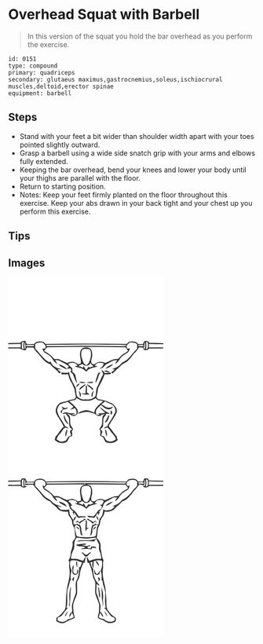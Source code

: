 # Overhead Squat with Barbell
> In this version of the squat you hold the bar overhead as you perform the exercise.

``` 
id: 0151 
type: compound 
primary: quadriceps 
secondary: glutaeus maximus,gastrocnemius,soleus,ischiocrural muscles,deltoid,erector spinae 
equipment: barbell 
``` 

## Steps

 - Stand with your feet a bit wider than shoulder width apart with your toes pointed slightly outward.
 - Grasp a barbell using a wide side snatch grip with your arms and elbows fully extended.
 - Keeping the bar overhead, bend your knees and lower your body until your thighs are parallel with the floor.
 - Return to starting position.
 - Notes: Keep your feet firmly planted on the floor throughout this exercise. Keep your abs drawn in your back tight and your chest up you perform this exercise.

## Tips


## Images

<svg width="316" height="275pt" viewBox="0 0 237 275" xmlns="http://www.w3.org/2000/svg"><g fill="#FFF"><path d="M0 0h237v100.55c-7.12-.45-14.24-.57-21.37-.6-1.32-1.9-3.15-3.48-5.64-2.82-2.87-.49-3.25 2.9-4.15 4.78-2.36-.02-4.72-.05-7.08-.07-2.84-4.13-8.2-4.38-12.71-3.77-2.12.3-3.47 2.07-4.8 3.55-41.43-.64-82.86-.7-124.28-.06-1.41-1.45-2.81-3.17-4.93-3.51-4.52-.58-9.83-.31-12.73 3.74-3.61.04-7.22.07-10.82.16-.76-1.7-1.55-3.38-2.38-5.03-2.92.04-6.03.22-7.67 3.02-6.15.07-12.3.11-18.44.46V0z"/><path d="M20.95 98.99c.75-.1 2.23-.29 2.97-.39-1.32 3.47-1.26 7.34.09 10.79l-2.98-.56c-.19-3.28-.21-6.56-.08-9.84zM210.66 98.26c4.05.37 2.73 4.96 2.83 7.75.1 1.94-1.04 3.32-2.91 3.72.6-3.8.59-7.66.08-11.47zM25.07 108.72c-.47-3.34-1.18-7.01.69-10.07.25 3.33.16 6.69.76 9.98l-1.45.09z"/><path d="M41.11 101.96c3.03-2.73 7.19-2.38 10.97-2.58 2.26 1.98 5.87 3.93 4.81 7.54-.04 2.74-3.02 1.77-4.76 1.61 1 2.49 1.74 5.52 4.36 6.84 4.3 2.55 8.9 5.2 11.4 9.74 1.65 3.06 4.19 5.5 7.2 7.2-.98-2.03-2.18-3.95-3.41-5.85 2.5.29 5.28-.16 7.48 1.32 4.18 2.61 8.88 4.36 12.76 7.45l.27 1.86c-1.04.78-2.06 1.58-3.07 2.39 2.04-.15 4.08-.36 6.11-.6.43 1.11.85 2.22 1.28 3.34-.4.46-1.2 1.39-1.61 1.85 1.2 1.09 2.41 2.16 3.63 3.22 2.2 4.95 3.6 10.33 6.75 14.79-.68-4.07-1.82-8.05-2.59-12.1-.31-2.73-2.91-4.1-4.79-5.7.07-1.86.05-3.72-.02-5.57-2.31-1.9-4.4-4.03-6.43-6.21 4.25-3.58 11.81-2.83 14.44 2.41-1.49.37-2.99.74-4.48 1.12 5.72 1.96 12.68 2.27 16.83 7.22l1.33.52c4.05-5.41 11.33-5.8 17.27-7.77-1.54-.34-3.09-.65-4.64-.95 2.59-5.21 9.34-5.8 14.01-3.18-.87 1.62-1.73 3.24-2.57 4.87-1.39.82-2.78 1.64-4.14 2.51 1.61-.28 3.32-.35 4.81-1.1 2.13-1.73 3.38-4.46 5.96-5.66 5.34-2.3 9.98-6.81 16.21-6.01-1.2 1.86-2.4 3.73-3.38 5.71 3.26-1.63 5.75-4.35 7.49-7.52 2.57-4.49 7.26-6.94 11.5-9.57 2.43-1.33 2.82-4.33 3.89-6.64-1.65-.06-4.16 1.33-4.7-1.01-1.57-3.72 2.33-6.03 4.69-8.06 3.8.21 8.04-.26 11.03 2.6-.01 2.3.01 4.61 0 6.91-5.27 4.83-9.18 10.9-14.39 15.77-3.24 3.26-8.04 4.39-10.98 8-3.35 3.94-8.38 5.53-13.03 7.34 1.08.1 3.23.29 4.31.39-1.76 1.76-3.6 3.46-5.67 4.85.77.45 1.55.9 2.34 1.35 3.03-2.28 5.17-5.5 8.22-7.75a35.25 35.25 0 0 0 5.23-4.91c1.77-2.13 4.71-2.57 6.91-4.12 3.9-2.69 6.85-6.48 9.7-10.2 3.25-4.33 7.76-7.69 10.08-12.69 2.78.07 5.56.25 8.32.57.18-2.96.15-5.93.35-8.89 1.68 3.15 1.33 6.78.58 10.14-.86-.09-2.58-.26-3.44-.35 2.29 3.92 7.34 3.22 9.98.15 7.16-.1 14.33.15 21.49-.12V275H0V108.52c4.98.06 9.97-.01 14.95-.02 4.16-.64 7.08 3.22 11.23 2.92.81-1.45 1.58-2.93 2.31-4.42 3.31 0 6.61-.01 9.91-.01 2.45 5.11 7.16 8.52 10.45 13.02 3.96 5.38 8.72 10.65 15.33 12.62 3.65 5.33 9.85 8.11 13.34 13.62 1.16-.23 2.31-.48 3.46-.74-2.09-1.57-4-3.36-5.84-5.2 2.43.16 4.87.34 7.3.43-4.77-1.78-10.01-2.84-14.02-6.17-1.86-1.51-2.47-3.94-3.57-5.96-.49.25-1.47.73-1.95.97-9.48-4.32-14.38-13.98-21.8-20.77.01-2.28.05-4.56.01-6.85m36.35 30.38c.72 1.24 1.11 2.9 2.57 3.51 3.21 1.48 6.24 3.31 9.39 4.89-1.63-5.17-7.77-6.08-11.96-8.4m82.59.2c-4.22 1.55-8.72 3.09-11.34 7.04 4.02-1.26 7.9-3.1 10.93-6.1.1-.24.31-.7.41-.94m-17.39 9.12c-.06 2.45 2.85 3.95 2.18 6.5 0 1.33-1.04 2.28-1.67 3.34-1.92 4.28-4.13 8.42-5.56 12.9-3.98 4.77-2.84 11.41-4.27 16.99-3.71 4.11-9.74 6.01-15.17 4.88-4.83 1-10.21-1.42-13.23-5.22-1.3-4.16-.7-8.75-2.06-12.95-3.64-6.69-7.65-13.31-9.43-20.79-.11-.72-.33-2.16-.45-2.89-.5.34-1.51 1-2.01 1.33-3.06-.11-6.13-.09-9.18-.43-.65.73-1.23 2.24.14 2.63l.93.13c2.89.22 5.79.13 8.68-.08 1 3.38 1.73 6.93 3.39 10.06 2.91 3.52 3.87 8.06 6.11 11.99.95 4.22 1.26 8.58 2.38 12.79-.62.99-1.27 1.95-1.96 2.9-3.2.83-6.64.9-9.65 2.42-4.42 2.33-9.83 1.8-14.06 4.54-3.79 3.52-6.23 9.21-4.72 14.35 3.04 7.49 8.96 13.48 11.76 21.08-4.18 3.4-6.94 8.11-9.99 12.46-.85.91-1.72 1.81-2.58 2.72-.34 1.62-.77 3.23-1.26 4.82 4.69 5.17 13.02 6.69 18.96 2.83 1.37-2.3 2.43-4.78 3.66-7.16 1.31-.51 2.62-1.03 3.94-1.54.59-2.36.25-4.74-.49-7.02.64-1.05 1.5-2.01 1.92-3.17-.78-3.36-4.22-5.51-4.13-9.11-.54-3.59.38-7.36-.85-10.83-.97-1.54-2.46-2.63-3.72-3.92 4.52.16 8.17 5.52 12.6 2.51 4.08-1.35 4.35-6.49 2.3-9.67-3.04-4.84-7.78-8.22-11.93-12.03 3.18-.8 6.4-1.43 9.63-1.96.47-.98.95-1.96 1.44-2.93 2.99 1.92 6.17 3.85 9.77 4.25 2.64.13 5.28-.01 7.92.07 4.34.27 8.33-1.9 11.88-4.16 1.75 4.61 7.49 3.14 11.23 4.78-5.36 5.08-13.12 9.54-13.63 17.73-4.01-1.82-8.15-3.49-12.55-4.04-4.45 1.06-9.57 1.85-12.68 5.56 4.9-1.23 9.8-3.51 14.97-2.73 3.74.33 7.22 1.8 10.83 2.72 2.35 2.05 5.18 3.53 8.36 3.59.44-.45 1.3-1.35 1.73-1.8 1.91-.92 4.04-1.22 6.08-1.74-.99.74-2 1.46-3.01 2.17-2.91 4.85-.39 10.75-2.7 15.78-1.12 1.85-2.37 3.64-3.15 5.67 2.05 2.38 1.7 5.21 1.22 8.07-.51 2.67 2.74 3 4.43 4.02 1.17 2.62 2.31 5.28 3.95 7.65 6.29 2.51 13.94 1.56 18.56-3.67-.35-.61-1.06-1.83-1.41-2.44.01-.55.04-1.64.05-2.18-4.55-4.58-7.31-10.64-12.11-14.99.1-1.11.21-2.23.32-3.34 1.63-1.99 2.98-4.19 4.1-6.5 2.57-3.01 4.08-6.69 6.2-10 1.85-3.04 1.73-7.12-.31-10.03-1.96-2.7-3.91-5.79-7.33-6.72-6.2-3.18-13.03-5.06-19.95-5.82l-2.18-3.11c.72-4.48 2.01-8.87 2.33-13.41 3.51-7.09 7.77-13.92 10.09-21.51 3.23.42 6.52.41 9.67-.56l.44 1.24c-.33-1.12-.63-2.24-1.06-3.32-2.93.45-5.89.67-8.86.69-1.41-1.65-2.6-3.77-4.85-4.39m3.72 1.34c2.87 1.22 5.9 2.09 9.01 2.4-2.16-2.79-5.75-4.13-9.01-2.4m-9.22 4.03c-1.75 4.65-3.32 9.43-4.03 14.36 3.52-3.76 4.15-9.26 6.24-13.83.62-.9 1.23-1.8 1.83-2.72-1.29.69-3.48.57-4.04 2.19m-28.71 13.68c3.38.56 7.15 1.4 10.31-.39-3.33.4-7.59-2.15-10.31.39m11.19-.2c2.99 1.3 6.29.78 9.44.54.18-.4.53-1.21.71-1.62-3.39.28-6.79.59-10.15 1.08m-15.55 7.38c1.92-1.66 4.06-3.32 4.9-5.83-2.99.55-4.79 2.84-4.9 5.83m6.18.32c-1.29 1-1.59 2.62-1.56 4.15 3.11-3.41 7.75-5.41 9.9-9.63-3.03 1.42-5.71 3.44-8.34 5.48m9.81-5.38c1.25 3.91 5.56 5.2 7.92 8.24.78 1.25 2.39 1.04 1.93-.65-2.53-3.35-6.3-5.49-9.85-7.59m-1.59 2.7c.4 3.89-.32 7.78-.47 11.67-2.03.4-4.1-.06-6.14-.02 3.53 2.81 8.48 1.47 12.64 1.54-1.38-1.08-2.86-2.01-4.35-2.91.05-3.56.37-7.13-.02-10.68-.42.1-1.24.3-1.66.4m-10.97 7.26c.6 2.81 2.15 5.46 1.71 8.42.39.33 1.18.99 1.57 1.31.08-1.54.17-3.07.27-4.61-1.04-1.8-1.93-3.75-3.55-5.12m19.83 9.71c.43-.3 1.28-.92 1.71-1.22-.15-2.94 1-5.68 1.65-8.49-2.63 2.59-3.95 6.01-3.36 9.71z"/><path d="M0 101.96c6.36.03 12.72-.26 19.08-.41.02 1.8.05 3.61.07 5.42H0v-5.01zM57.89 103.08c27.02-.18 54.03-1.16 81.05-.52 13.97.44 27.97.12 41.93.76-1.04 1.07-2.25 1.97-3.84 1.66-19.66-.02-39.33-.13-59-.46-19.74.3-39.49.43-59.23.48-.23-.48-.69-1.44-.91-1.92zM214.94 101.54c7.35.2 14.7.46 22.06.48v4.95h-22.12l.06-5.43zM27.15 103.61c3.92-.76 7.99-.21 11.97-.42l-.08 1.81c-4.23.02-8.45.13-12.67.01l.78-1.4zM199.02 103.22c2.73.6 7.11-1.47 8.48 1.76-2.83.12-5.67.08-8.5.05.01-.46.01-1.36.02-1.81zM59.45 106.71c39.66-.96 79.38-.81 119.05.02 2.18.85 3.09 3.75 4.62 5.5-2.52 2.22-5.73 3.44-8.34 5.53-2.59 1.99-4.44 4.76-7 6.77-7.15-.67-13.15 3.66-19.54 6.08-3.21-1.01-6.62-2.51-10.03-1.48-2.46.86-4.66 2.28-6.9 3.59l-3.43-.8c-2.94-4.5 1.05-9.12.46-13.92.04-3.72-.52-8.4-4.41-10.06-4.59-2-11.78-1.14-13.45 4.37-2.47 6.38 1.4 12.75.36 19.23-1.28.39-2.55.79-3.82 1.2-2.33-1.33-4.62-2.78-7.17-3.65-3.4-.95-6.76.55-9.96 1.52-3.52-1.57-7.09-3.02-10.48-4.85-2.73-1.62-6.02-1-9.03-1.04-4.33-5.18-9.67-9.35-15.7-12.38 1.75-1.7 2.86-4.24 4.77-5.63z"/><path d="M113.48 110.23c3.11-1.76 6.96-1.22 10.31-.54 3.5 2.09 2.53 6.79 2.55 10.23-1.07 5.25-2.06 11.58-7.25 14.41-4.94-2.61-5.76-8.47-7.15-13.33-.57-3.54-.83-7.81 1.54-10.77z"/><path d="M113.58 132.3c3.3 3.78 10.13 3.45 12-1.58 1.17 2.11 2.91 3.79 5.09 4.84-2.18.46-4.26 1.27-6.27 2.22-.32-.41-.95-1.25-1.27-1.66-1.36 1.85-2.78 3.65-4.19 5.47-1.28-2.23-2.52-4.48-4.07-6.54-.1.73-.31 2.19-.42 2.92-2.41-.98-4.83-1.91-7.31-2.71 2.13-.99 4.14-2.44 6.44-2.96zM79.02 194.02c3.74-1.97 8.03-2.49 11.98-3.92 3.13 2.27 5.77 5.12 8.82 7.47-1.85 1.42-3.61 2.97-5.09 4.77 2.39-.89 4.71-1.98 7.17-2.7 2.08 2.89 3.31 6.41 1.85 9.88-2.06.26-4.13.47-6.19.68l.02-.73c1.62-.47 3.32-.86 4.66-1.95-2.08-.07-4.16.1-6.24.09-3.04-.26-5.95-1.89-9.06-1.32-1.46.25-3.48.44-3.64 2.44 1.68-.27 3.35-.57 5.02-.83.4 3.11 3.98 4.49 4.36 7.66.58 4.41.01 9.04 1.41 13.32 1.17 1.26 2.56 2.29 3.84 3.43-.66.3-1.99.89-2.65 1.18-1.02 2.12-1.15 4.31.77 5.97-.19.85-.38 1.71-.58 2.56-4.05.01-5.09 3.98-6.97 6.75-2.4 1.63-5.44 1.95-8.26 2.31-.04-.48-.11-1.43-.15-1.9l-.44 1.87c-1.96-1.21-3.95-2.37-5.84-3.69 1.16-3.13 2.49-6.28 5.07-8.52 3.17-2.74 4.37-7.28 8.12-9.38 1.96-.02 3.62 1.26 5.44 1.85-1.2-2.03-3.04-3.42-5.39-3.76-3.43-7.78-9.95-13.99-11.95-22.43-.81-4.06 1.14-8.24 3.92-11.1m2.63 3.26c.6 1.19 1.2 2.38 1.81 3.56-1.26 1.38-2.48 2.8-3.66 4.25.61 1.03 1.21 2.06 1.83 3.08.25-2.36.79-4.66 2.12-6.66 2.55-.01 6.74.13 7.24-3.19-1.18.49-2.34 1.02-3.49 1.59-2.04-.65-3.99-1.56-5.85-2.63m3.58 12.77c-1.07 5.66 2.01 12.02 7.13 14.63-1.46-2.81-3.34-5.38-4.68-8.25-1-2.06-1.05-4.5-2.45-6.38m3.94 22.26c-.82 3.54-3.24 7.53-1.12 10.99.7-2.65 1.42-5.28 2.08-7.93.52-1.2-.03-2.27-.96-3.06zM142.12 194.24c1.96-1.6 3.91-3.23 5.89-4.81 3.88 2.08 8.17 3.39 11.95 5.63 2.53 3.09 4.94 7.3 3.4 11.38-2.37 3.7-3.74 7.96-6.42 11.47-1.84 3.18-4.53 5.94-5.35 9.62-2.25.42-4.33 1.43-5.54 3.45 1.7-.53 3.35-1.25 5.1-1.62 1.73 1 3.14 2.48 4.22 4.15 2.72 4.82 7.8 8.02 9.2 13.62-3.1 2.99-7.6 4.89-11.78 2.99-3.76-.33-4.56-4.41-6.25-7.08-1.26-.32-2.53-.63-3.8-.92-.59-1.45-.59-2.91.45-4.17 1.64-2.2-.51-4.7-2.38-5.85 1.35-1.34 2.9-2.49 4.04-4.03.44-4 .2-8.03.62-12.02.39-3.3 4.38-4.81 4.3-8.19 1.78.28 3.55.6 5.34.83-1.03-2.11-3.51-2.5-5.34-3.62-3.7-1.89-6.34-5.26-9.95-7.27 1.97 3.56 5.17 6.19 8.36 8.62-3.8 1.48-7.85.78-11.73 1.53 1.53.22 2.67.82 3.43 1.8-1.84.54-3.72-.09-5.56-.27-.12-2.04-.54-4.12-.1-6.13 1.67-3.46 4.68-5.97 7.53-8.43 3.5 2.59 6.69 6.34 11.33 6.68 3.12.14 6.12-1.44 6.99-4.58-3.78 2.62-9.23 2.76-12.79-.31a10.888 10.888 0 0 0-5.16-2.47m14.67 8.36c-.48 2.61-.52 5.27.22 7.83.78-1.3 1.55-2.61 2.31-3.92-.82-1.32-1.64-2.63-2.53-3.91m-4.16 8.77c-1.13 3.5-2.65 6.84-4.94 9.74l.79.79c3.86-1.99 4.95-6.56 5.89-10.44-.34-.25-1-.76-1.34-1.01l-.4.92m-4.68 21.12c.44 3.67 1.1 7.38 2.61 10.78 1.06-3.11-.19-6.25-.64-9.34-.49-.36-1.48-1.08-1.97-1.44z"/></g><g fill="#333"><path d="M18.44 99.94c1.64-2.8 4.75-2.98 7.67-3.02.83 1.65 1.62 3.33 2.38 5.03 3.6-.09 7.21-.12 10.82-.16 2.9-4.05 8.21-4.32 12.73-3.74 2.12.34 3.52 2.06 4.93 3.51 41.42-.64 82.85-.58 124.28.06 1.33-1.48 2.68-3.25 4.8-3.55 4.51-.61 9.87-.36 12.71 3.77 2.36.02 4.72.05 7.08.07.9-1.88 1.28-5.27 4.15-4.78 2.49-.66 4.32.92 5.64 2.82 7.13.03 14.25.15 21.37.6v1.47c-7.36-.02-14.71-.28-22.06-.48l-.06 5.43H237v1.46c-7.16.27-14.33.02-21.49.12-2.64 3.07-7.69 3.77-9.98-.15.86.09 2.58.26 3.44.35.75-3.36 1.1-6.99-.58-10.14-.2 2.96-.17 5.93-.35 8.89-2.76-.32-5.54-.5-8.32-.57-2.32 5-6.83 8.36-10.08 12.69-2.85 3.72-5.8 7.51-9.7 10.2-2.2 1.55-5.14 1.99-6.91 4.12a35.25 35.25 0 0 1-5.23 4.91c-3.05 2.25-5.19 5.47-8.22 7.75-.79-.45-1.57-.9-2.34-1.35 2.07-1.39 3.91-3.09 5.67-4.85-1.08-.1-3.23-.29-4.31-.39 4.65-1.81 9.68-3.4 13.03-7.34 2.94-3.61 7.74-4.74 10.98-8 5.21-4.87 9.12-10.94 14.39-15.77.01-2.3-.01-4.61 0-6.91-2.99-2.86-7.23-2.39-11.03-2.6-2.36 2.03-6.26 4.34-4.69 8.06.54 2.34 3.05.95 4.7 1.01-1.07 2.31-1.46 5.31-3.89 6.64-4.24 2.63-8.93 5.08-11.5 9.57-1.74 3.17-4.23 5.89-7.49 7.52.98-1.98 2.18-3.85 3.38-5.71-6.23-.8-10.87 3.71-16.21 6.01-2.58 1.2-3.83 3.93-5.96 5.66-1.49.75-3.2.82-4.81 1.1 1.36-.87 2.75-1.69 4.14-2.51.84-1.63 1.7-3.25 2.57-4.87-4.67-2.62-11.42-2.03-14.01 3.18 1.55.3 3.1.61 4.64.95-5.94 1.97-13.22 2.36-17.27 7.77l-1.33-.52c-4.15-4.95-11.11-5.26-16.83-7.22 1.49-.38 2.99-.75 4.48-1.12-2.63-5.24-10.19-5.99-14.44-2.41 2.03 2.18 4.12 4.31 6.43 6.21.07 1.85.09 3.71.02 5.57 1.88 1.6 4.48 2.97 4.79 5.7.77 4.05 1.91 8.03 2.59 12.1-3.15-4.46-4.55-9.84-6.75-14.79a219.76 219.76 0 0 1-3.63-3.22c.41-.46 1.21-1.39 1.61-1.85-.43-1.12-.85-2.23-1.28-3.34-2.03.24-4.07.45-6.11.6 1.01-.81 2.03-1.61 3.07-2.39l-.27-1.86c-3.88-3.09-8.58-4.84-12.76-7.45-2.2-1.48-4.98-1.03-7.48-1.32 1.23 1.9 2.43 3.82 3.41 5.85-3.01-1.7-5.55-4.14-7.2-7.2-2.5-4.54-7.1-7.19-11.4-9.74-2.62-1.32-3.36-4.35-4.36-6.84 1.74.16 4.72 1.13 4.76-1.61 1.06-3.61-2.55-5.56-4.81-7.54-3.78.2-7.94-.15-10.97 2.58.04 2.29 0 4.57-.01 6.85 7.42 6.79 12.32 16.45 21.8 20.77.48-.24 1.46-.72 1.95-.97 1.1 2.02 1.71 4.45 3.57 5.96 4.01 3.33 9.25 4.39 14.02 6.17-2.43-.09-4.87-.27-7.3-.43 1.84 1.84 3.75 3.63 5.84 5.2-1.15.26-2.3.51-3.46.74-3.49-5.51-9.69-8.29-13.34-13.62-6.61-1.97-11.37-7.24-15.33-12.62-3.29-4.5-8-7.91-10.45-13.02-3.3 0-6.6.01-9.91.01-.73 1.49-1.5 2.97-2.31 4.42-4.15.3-7.07-3.56-11.23-2.92-4.98.01-9.97.08-14.95.02v-1.55h19.15c-.02-1.81-.05-3.62-.07-5.42-6.36.15-12.72.44-19.08.41v-1.56c6.14-.35 12.29-.39 18.44-.46m2.51-.95c-.13 3.28-.11 6.56.08 9.84l2.98.56c-1.35-3.45-1.41-7.32-.09-10.79-.74.1-2.22.29-2.97.39m189.71-.73c.51 3.81.52 7.67-.08 11.47 1.87-.4 3.01-1.78 2.91-3.72-.1-2.79 1.22-7.38-2.83-7.75M25.07 108.72l1.45-.09c-.6-3.29-.51-6.65-.76-9.98-1.87 3.06-1.16 6.73-.69 10.07m32.82-5.64c.22.48.68 1.44.91 1.92 19.74-.05 39.49-.18 59.23-.48 19.67.33 39.34.44 59 .46 1.59.31 2.8-.59 3.84-1.66-13.96-.64-27.96-.32-41.93-.76-27.02-.64-54.03.34-81.05.52m-30.74.53l-.78 1.4c4.22.12 8.44.01 12.67-.01l.08-1.81c-3.98.21-8.05-.34-11.97.42m171.87-.39c-.01.45-.01 1.35-.02 1.81 2.83.03 5.67.07 8.5-.05-1.37-3.23-5.75-1.16-8.48-1.76m-139.57 3.49c-1.91 1.39-3.02 3.93-4.77 5.63 6.03 3.03 11.37 7.2 15.7 12.38 3.01.04 6.3-.58 9.03 1.04 3.39 1.83 6.96 3.28 10.48 4.85 3.2-.97 6.56-2.47 9.96-1.52 2.55.87 4.84 2.32 7.17 3.65 1.27-.41 2.54-.81 3.82-1.2 1.04-6.48-2.83-12.85-.36-19.23 1.67-5.51 8.86-6.37 13.45-4.37 3.89 1.66 4.45 6.34 4.41 10.06.59 4.8-3.4 9.42-.46 13.92l3.43.8c2.24-1.31 4.44-2.73 6.9-3.59 3.41-1.03 6.82.47 10.03 1.48 6.39-2.42 12.39-6.75 19.54-6.08 2.56-2.01 4.41-4.78 7-6.77 2.61-2.09 5.82-3.31 8.34-5.53-1.53-1.75-2.44-4.65-4.62-5.5-39.67-.83-79.39-.98-119.05-.02m54.03 3.52c-2.37 2.96-2.11 7.23-1.54 10.77 1.39 4.86 2.21 10.72 7.15 13.33 5.19-2.83 6.18-9.16 7.25-14.41-.02-3.44.95-8.14-2.55-10.23-3.35-.68-7.2-1.22-10.31.54m.1 22.07c-2.3.52-4.31 1.97-6.44 2.96 2.48.8 4.9 1.73 7.31 2.71.11-.73.32-2.19.42-2.92 1.55 2.06 2.79 4.31 4.07 6.54 1.41-1.82 2.83-3.62 4.19-5.47.32.41.95 1.25 1.27 1.66 2.01-.95 4.09-1.76 6.27-2.22-2.18-1.05-3.92-2.73-5.09-4.84-1.87 5.03-8.7 5.36-12 1.58z"/><path d="M77.46 132.34c4.19 2.32 10.33 3.23 11.96 8.4-3.15-1.58-6.18-3.41-9.39-4.89-1.46-.61-1.85-2.27-2.57-3.51zM160.05 132.54c-.1.24-.31.7-.41.94-3.03 3-6.91 4.84-10.93 6.1 2.62-3.95 7.12-5.49 11.34-7.04zM142.66 141.66c2.25.62 3.44 2.74 4.85 4.39 2.97-.02 5.93-.24 8.86-.69.43 1.08.73 2.2 1.06 3.32l-.44-1.24c-3.15.97-6.44.98-9.67.56-2.32 7.59-6.58 14.42-10.09 21.51-.32 4.54-1.61 8.93-2.33 13.41l2.18 3.11c6.92.76 13.75 2.64 19.95 5.82 3.42.93 5.37 4.02 7.33 6.72 2.04 2.91 2.16 6.99.31 10.03-2.12 3.31-3.63 6.99-6.2 10-1.12 2.31-2.47 4.51-4.1 6.5-.11 1.11-.22 2.23-.32 3.34 4.8 4.35 7.56 10.41 12.11 14.99-.01.54-.04 1.63-.05 2.18.35.61 1.06 1.83 1.41 2.44-4.62 5.23-12.27 6.18-18.56 3.67-1.64-2.37-2.78-5.03-3.95-7.65-1.69-1.02-4.94-1.35-4.43-4.02.48-2.86.83-5.69-1.22-8.07.78-2.03 2.03-3.82 3.15-5.67 2.31-5.03-.21-10.93 2.7-15.78 1.01-.71 2.02-1.43 3.01-2.17-2.04.52-4.17.82-6.08 1.74-.43.45-1.29 1.35-1.73 1.8-3.18-.06-6.01-1.54-8.36-3.59-3.61-.92-7.09-2.39-10.83-2.72-5.17-.78-10.07 1.5-14.97 2.73 3.11-3.71 8.23-4.5 12.68-5.56 4.4.55 8.54 2.22 12.55 4.04.51-8.19 8.27-12.65 13.63-17.73-3.74-1.64-9.48-.17-11.23-4.78-3.55 2.26-7.54 4.43-11.88 4.16-2.64-.08-5.28.06-7.92-.07-3.6-.4-6.78-2.33-9.77-4.25-.49.97-.97 1.95-1.44 2.93-3.23.53-6.45 1.16-9.63 1.96 4.15 3.81 8.89 7.19 11.93 12.03 2.05 3.18 1.78 8.32-2.3 9.67-4.43 3.01-8.08-2.35-12.6-2.51 1.26 1.29 2.75 2.38 3.72 3.92 1.23 3.47.31 7.24.85 10.83-.09 3.6 3.35 5.75 4.13 9.11-.42 1.16-1.28 2.12-1.92 3.17.74 2.28 1.08 4.66.49 7.02-1.32.51-2.63 1.03-3.94 1.54-1.23 2.38-2.29 4.86-3.66 7.16-5.94 3.86-14.27 2.34-18.96-2.83.49-1.59.92-3.2 1.26-4.82.86-.91 1.73-1.81 2.58-2.72 3.05-4.35 5.81-9.06 9.99-12.46-2.8-7.6-8.72-13.59-11.76-21.08-1.51-5.14.93-10.83 4.72-14.35 4.23-2.74 9.64-2.21 14.06-4.54 3.01-1.52 6.45-1.59 9.65-2.42.69-.95 1.34-1.91 1.96-2.9-1.12-4.21-1.43-8.57-2.38-12.79-2.24-3.93-3.2-8.47-6.11-11.99-1.66-3.13-2.39-6.68-3.39-10.06-2.89.21-5.79.3-8.68.08l-.93-.13c-1.37-.39-.79-1.9-.14-2.63 3.05.34 6.12.32 9.18.43.5-.33 1.51-.99 2.01-1.33.12.73.34 2.17.45 2.89 1.78 7.48 5.79 14.1 9.43 20.79 1.36 4.2.76 8.79 2.06 12.95 3.02 3.8 8.4 6.22 13.23 5.22 5.43 1.13 11.46-.77 15.17-4.88 1.43-5.58.29-12.22 4.27-16.99 1.43-4.48 3.64-8.62 5.56-12.9.63-1.06 1.67-2.01 1.67-3.34.67-2.55-2.24-4.05-2.18-6.5m-63.64 52.36c-2.78 2.86-4.73 7.04-3.92 11.1 2 8.44 8.52 14.65 11.95 22.43 2.35.34 4.19 1.73 5.39 3.76-1.82-.59-3.48-1.87-5.44-1.85-3.75 2.1-4.95 6.64-8.12 9.38-2.58 2.24-3.91 5.39-5.07 8.52 1.89 1.32 3.88 2.48 5.84 3.69l.44-1.87c.04.47.11 1.42.15 1.9 2.82-.36 5.86-.68 8.26-2.31 1.88-2.77 2.92-6.74 6.97-6.75.2-.85.39-1.71.58-2.56-1.92-1.66-1.79-3.85-.77-5.97.66-.29 1.99-.88 2.65-1.18-1.28-1.14-2.67-2.17-3.84-3.43-1.4-4.28-.83-8.91-1.41-13.32-.38-3.17-3.96-4.55-4.36-7.66-1.67.26-3.34.56-5.02.83.16-2 2.18-2.19 3.64-2.44 3.11-.57 6.02 1.06 9.06 1.32 2.08.01 4.16-.16 6.24-.09-1.34 1.09-3.04 1.48-4.66 1.95l-.02.73c2.06-.21 4.13-.42 6.19-.68 1.46-3.47.23-6.99-1.85-9.88-2.46.72-4.78 1.81-7.17 2.7 1.48-1.8 3.24-3.35 5.09-4.77-3.05-2.35-5.69-5.2-8.82-7.47-3.95 1.43-8.24 1.95-11.98 3.92m63.1.22c1.92.35 3.68 1.2 5.16 2.47 3.56 3.07 9.01 2.93 12.79.31-.87 3.14-3.87 4.72-6.99 4.58-4.64-.34-7.83-4.09-11.33-6.68-2.85 2.46-5.86 4.97-7.53 8.43-.44 2.01-.02 4.09.1 6.13 1.84.18 3.72.81 5.56.27-.76-.98-1.9-1.58-3.43-1.8 3.88-.75 7.93-.05 11.73-1.53-3.19-2.43-6.39-5.06-8.36-8.62 3.61 2.01 6.25 5.38 9.95 7.27 1.83 1.12 4.31 1.51 5.34 3.62-1.79-.23-3.56-.55-5.34-.83.08 3.38-3.91 4.89-4.3 8.19-.42 3.99-.18 8.02-.62 12.02-1.14 1.54-2.69 2.69-4.04 4.03 1.87 1.15 4.02 3.65 2.38 5.85-1.04 1.26-1.04 2.72-.45 4.17 1.27.29 2.54.6 3.8.92 1.69 2.67 2.49 6.75 6.25 7.08 4.18 1.9 8.68 0 11.78-2.99-1.4-5.6-6.48-8.8-9.2-13.62-1.08-1.67-2.49-3.15-4.22-4.15-1.75.37-3.4 1.09-5.1 1.62 1.21-2.02 3.29-3.03 5.54-3.45.82-3.68 3.51-6.44 5.35-9.62 2.68-3.51 4.05-7.77 6.42-11.47 1.54-4.08-.87-8.29-3.4-11.38-3.78-2.24-8.07-3.55-11.95-5.63-1.98 1.58-3.93 3.21-5.89 4.81z"/><path d="M146.38 143c3.26-1.73 6.85-.39 9.01 2.4-3.11-.31-6.14-1.18-9.01-2.4zM137.16 147.03c.56-1.62 2.75-1.5 4.04-2.19-.6.92-1.21 1.82-1.83 2.72-2.09 4.57-2.72 10.07-6.24 13.83.71-4.93 2.28-9.71 4.03-14.36zM108.45 160.71c2.72-2.54 6.98.01 10.31-.39-3.16 1.79-6.93.95-10.31.39zM119.64 160.51c3.36-.49 6.76-.8 10.15-1.08-.18.41-.53 1.22-.71 1.62-3.15.24-6.45.76-9.44-.54zM104.09 167.89c.11-2.99 1.91-5.28 4.9-5.83-.84 2.51-2.98 4.17-4.9 5.83zM110.27 168.21c2.63-2.04 5.31-4.06 8.34-5.48-2.15 4.22-6.79 6.22-9.9 9.63-.03-1.53.27-3.15 1.56-4.15zM120.08 162.83c3.55 2.1 7.32 4.24 9.85 7.59.46 1.69-1.15 1.9-1.93.65-2.36-3.04-6.67-4.33-7.92-8.24zM118.49 165.53c.42-.1 1.24-.3 1.66-.4.39 3.55.07 7.12.02 10.68 1.49.9 2.97 1.83 4.35 2.91-4.16-.07-9.11 1.27-12.64-1.54 2.04-.04 4.11.42 6.14.02.15-3.89.87-7.78.47-11.67zM107.52 172.79c1.62 1.37 2.51 3.32 3.55 5.12-.1 1.54-.19 3.07-.27 4.61-.39-.32-1.18-.98-1.57-1.31.44-2.96-1.11-5.61-1.71-8.42zM127.35 182.5c-.59-3.7.73-7.12 3.36-9.71-.65 2.81-1.8 5.55-1.65 8.49-.43.3-1.28.92-1.71 1.22zM81.65 197.28c1.86 1.07 3.81 1.98 5.85 2.63 1.15-.57 2.31-1.1 3.49-1.59-.5 3.32-4.69 3.18-7.24 3.19-1.33 2-1.87 4.3-2.12 6.66-.62-1.02-1.22-2.05-1.83-3.08 1.18-1.45 2.4-2.87 3.66-4.25-.61-1.18-1.21-2.37-1.81-3.56zM156.79 202.6c.89 1.28 1.71 2.59 2.53 3.91-.76 1.31-1.53 2.62-2.31 3.92-.74-2.56-.7-5.22-.22-7.83zM85.23 210.05c1.4 1.88 1.45 4.32 2.45 6.38 1.34 2.87 3.22 5.44 4.68 8.25-5.12-2.61-8.2-8.97-7.13-14.63zM152.63 211.37l.4-.92c.34.25 1 .76 1.34 1.01-.94 3.88-2.03 8.45-5.89 10.44l-.79-.79c2.29-2.9 3.81-6.24 4.94-9.74zM89.17 232.31c.93.79 1.48 1.86.96 3.06-.66 2.65-1.38 5.28-2.08 7.93-2.12-3.46.3-7.45 1.12-10.99zM147.95 232.49c.49.36 1.48 1.08 1.97 1.44.45 3.09 1.7 6.23.64 9.34-1.51-3.4-2.17-7.11-2.61-10.78z"/></g></svg>
<svg width="316" height="275pt" viewBox="0 0 237 275" xmlns="http://www.w3.org/2000/svg"><g fill="#FFF"><path d="M0 0h237v35.44c-7.28-.29-14.56-.46-21.84-.41-.45-1.02-.89-2.04-1.34-3.06-1.98-.06-3.95-.1-5.92-.15-.7 1.69-1.35 3.4-1.99 5.11-2.4-.05-4.8-.09-7.2-.14-3.02-5.49-10.66-5.19-15.75-3.09-.59.99-1.2 1.98-1.8 2.96-21.05-.41-42.11-.67-63.16-.83-20.26.09-40.52.45-60.79.71-2.99-5.3-9.82-4.78-14.77-3.05-1.29.77-2.07 2.14-3.06 3.22-3.64.11-7.27.14-10.91.21-.72-1.71-1.47-3.4-2.27-5.08-1.78 0-3.56 0-5.34-.01-.72 1.07-1.45 2.13-2.17 3.2-6.23-.02-12.46.07-18.69.31V0z"/><path d="M21 33.81c.74-.08 2.21-.23 2.95-.3-1.33 3.57-1.16 7.48.06 11.06-1.17-.61-3.27-.63-3.01-2.48-.24-2.76-.09-5.53 0-8.28z"/><path d="M24.99 43.4c-.54-3.35-1.11-6.97.77-10.04.38 2.94.37 5.92-.06 8.86 4.2-.72 8.46-.75 12.71-.7 2.57 5.2 7.48 8.59 10.76 13.28 3.75 5.22 8.44 10.31 14.86 12.03 2.61 4.45 7.53 6.56 10.7 10.49 3.83 4.76 10.71 6.27 16.48 4.95.46 2.28.45 4.78 1.8 6.77 1.96 3.07 4.72 5.96 4.71 9.85-.15 4.83 4.52 8.23 3.91 13.1-.13 3.39.68 6.69 1.17 10.02-1.01 3.18-5.08 5.18-4.41 8.97.86 5.61-2.78 10.48-2.93 16 .04 3.69-1.52 7.04-3.43 10.1l1.48 2c-.27 2.99-.76 6.02-.3 9.02 1.48 7.28.49 14.82-1.33 21.95-2.86 10.72-3.64 21.88-3.82 32.94-.09 3.18-.38 6.45-1.59 9.42-3.44 4.86-7.4 9.55-12.76 12.36-.09 1.65-.18 3.3-.28 4.95 2.54 1.74 5.37 3.5 8.58 3.38 4.31.16 7.77-2.71 11.34-4.68 2.97-1.07 6.2-1.73 8.42-4.18-2.18-5.76-2.41-11.93-2.62-18.01.81-6.25 3.99-11.85 5.99-17.75.64-6.43-.31-12.93.18-19.38 2.21-3.13 3.73-6.75 4.05-10.59.58-6.24 2.97-12.08 5.53-17.73l1.96-.32c.52-3.16 1.28-6.27 1.54-9.47l1.34.12c.32 3.07.93 6.1 1.36 9.16.83.26 1.65.53 2.48.8 2.86 6.4 4.74 13.16 5.79 20.08.36 3.91 3.77 6.84 3.69 10.82.24 5.33-.6 10.68-.03 16 1.5 5.49 4.32 10.55 5.75 16.07.6 3.29.11 6.65-.12 9.96.72 3.76-2.49 7.02-1.52 10.75 2.51 3.11 7.17 2.53 10.1 5.12 4.86 3.79 12.32 4.57 16.99.09.4-2.17.81-5.43-1.69-6.49-4.66-2.5-7.71-6.98-10.88-11.05-2.24-5.49-1.3-11.61-1.85-17.39-.64-7.07-.6-14.29-2.53-21.17-2.06-8.38-3.89-17.15-2.33-25.77.23-3.78-.77-7.73.89-11.33-3.38-4.66-2.73-10.53-4.27-15.81-.83-3.71.28-7.68-1.36-11.21-.91-2.76-2.96-4.86-4.94-6.88.79-4.57 1.34-9.17 1.67-13.8 1-3.57 3.38-6.67 3.58-10.5.45-6.12 6.9-9.75 6.66-16.11 4.71.97 9.61-.18 13.7-2.59 2.54-2.1 4.37-4.96 7.15-6.81 2.43-1.64 4.43-3.79 6.07-6.21 6.64-1.66 11.26-7.1 15.19-12.35 3.24-4.54 7.91-7.97 10.42-13.03 2.75.03 5.5.33 8.16 1.04.41-2.98.32-6 .4-9 1.88 2.99 1.48 6.58.7 9.85-.81 0-2.43-.01-3.24-.01 2.11 3.42 7.23 3.09 9.51.06 7.25-.23 14.51-.05 21.76-.11V275H0V43.29c6.31.05 12.62-.09 18.93.09 2.37 2.86 6.68 3.16 9.43.61-.84-.15-2.53-.44-3.37-.59z"/><path d="M41.07 36.71c2.76-3.46 7.27-2.67 11.17-2.64 1.1.91 2.25 1.75 3.44 2.53 1.75 2.26 2.1 5.99-.98 7.34l-2.02-1.82c.02 2.87.89 6.19 3.65 7.59 4.31 2.44 8.87 5.1 11.44 9.51 1.74 3.01 3.92 6.04 7.36 7.2-.98-1.99-2.28-3.8-3.69-5.5 2.71.24 5.87-.57 8.11 1.42 3.54 2.66 8.06 3.69 11.42 6.59 2.05 2.44 2.38 5.74 3.34 8.66 1.23 2.07 3.47 3.18 5.14 4.83l-.36.52-.72.48c.87 1.68 1.54 3.48 2.65 5.03-.21-1.45-.52-2.88-.73-4.33 1.39-.22 1.65 1.56 2.4 2.33 1.29 2.25 2.68 4.57 5.05 5.82 3.18-1.13 6.55-.98 9.86-.83.3-.32.9-.97 1.21-1.29-3.57-.6-7.18-.72-10.77-.28-2.79-3.2-4.51-7.43-8.26-9.7-2.31-1.41-4.59-3.39-4.2-6.41.89-.25 1.79-.51 2.69-.76-1.59-.7-2.49-1.99-2.85-3.65-1.21-.76-2.42-1.5-3.63-2.26.7-.72 1.41-1.44 2.11-2.15 4.29-.38 10.57-.48 11.79 4.81l-4.09.4c4.31 1.99 9.18 2.39 13.4 4.61 1.6 1.11 2.95 2.57 4.71 3.46 3.66-5.7 11.21-5.63 16.96-7.82-1.45-.26-2.9-.5-4.35-.72 1.16-1.6 1.94-3.93 4.18-4.27 3.03-.64 7.32-1.64 9.47 1.28-.8 1.64-1.67 3.25-2.43 4.91-1.31.34-2.61.68-3.91 1.03 1.14.6 2.32 1.08 3.47 1.67-.2 1.25-.35 2.51-.69 3.74-1.35 1.2-3.22 1.57-4.65 2.67-2.49 3.14-4.32 7.01-7.8 9.22-2.99-.49-5.99-1.16-9.06-.8 1.68 3.76 6.46 1.5 9.5 3.12 3.14-1.46 4.49-4.82 5.92-7.73.54 1.18.99 2.39 1.45 3.61.92-1.78 1.15-4.07 2.89-5.3l-2.6.16c.72-.59 2.17-1.76 2.9-2.34l.6-1.41c4.13-2.74 2.9-8.84 7.12-11.45 3.35-2.09 7.15-3.37 10.35-5.72 2.18-1.76 5.14-.85 7.7-1.12-1.37 1.72-2.98 3.38-3.35 5.64 2.93-1.69 5.35-4.15 6.94-7.14 2.47-4.62 7.19-7.22 11.56-9.73 2.71-1.38 3.53-4.73 3.52-7.55-.55.41-1.66 1.23-2.21 1.65-1.87-1.03-2.25-2.97-2.33-4.91.55-.76 1.1-1.53 1.65-2.3 2.92-3.28 7.36-2.84 11.32-2.33 1.17.64 2.16 1.56 3.19 2.41-.03 2.12.14 4.26-.1 6.37-1.23 1.91-3 3.39-4.65 4.92-4.71 5.99-9.45 12.55-16.64 15.72-2.44.96-3.61 3.47-5.58 5.04-3.24 2.79-7.36 4.08-11.24 5.65l4.15.08c-2.17 2.39-4.36 5.34-7.86 5.64-3.22.44-7.41 1.71-9.65-1.45-.93 3.19-.48 6.75-2.1 9.74-1.06 2.11-2.61 3.9-3.95 5.82-.78 2.92-.9 6-1.6 8.96l-1.2-1.8c-.39.25-1.19.75-1.58 1-.49-.44-1.46-1.33-1.95-1.78-.9 1.69-2.25 2.61-4.2 1.96-2.64 5.46-2.16 11.68-3.66 17.47 3.17-2.67 3.73-7.12 3.42-11.02.49-1.45 1.09-2.86 1.62-4.29 2.21-1.11 4.44-2.34 7.01-1.86-3.2 5.15-1.39 11.62-3.81 17.09-4.54 2.1-9.65 1.14-14.47 1.94-4.75-.82-9.78.16-14.26-1.94-1.68-4.06-2.13-8.49-2.92-12.78-.82-2.12.96-3.63 2.54-4.58 1.38.85 2.78 1.67 4.23 2.4.43 1.36.89 2.73 1.35 4.08-.56 2.97.45 5.85 1.16 8.7.77.66 1.55 1.32 2.34 1.98-.33-3.88-2.19-7.58-1.64-11.5-.7-1.95-1.43-3.89-2.13-5.84-.76.14-1.51.27-2.26.41a39.81 39.81 0 0 0-2.16-2.15c-.46.48-1.38 1.45-1.83 1.94l-1.46-1.34-.39 1.27c-.42-.18-1.27-.52-1.69-.7-.03-1.87-.13-3.73-.32-5.59.45-.17 1.35-.53 1.8-.71.77-1.88 1.69-3.7 2.55-5.55-2.95-.01-3.22 3.79-4.66 5.73-.67-2.15-2.33-3.75-3.45-5.66-2.15-3.18-2.28-7.18-2.7-10.87-3.25 1.26-6.81.67-10.2.64-3.63.27-5.53-3.35-7.74-5.55 2.36.48 4.7 1.03 7.1 1.22-5.12-2.74-11.56-3.38-15.51-8.13-2.48-3.81-7.29-4.56-10.4-7.64-5.64-5-9.72-11.45-15.26-16.57.02-2.15.06-4.3 0-6.45m36.38 30.26c.78 1.07 1.1 2.69 2.46 3.22 3.14 1.5 6.16 3.23 9.25 4.82-1.16-5.37-7.3-6.5-11.71-8.04m71.49 6.92c4.31-1.25 8.24-3.46 11.32-6.74-4.27 1.22-8.83 2.77-11.32 6.74m-14.6 15.58c.44 2.59 2.1 4.7 3.64 6.74-.14-2.74-.72-5.69-3.64-6.74m-14.36 4.92c.58.32 1.75.96 2.33 1.27 2.53 1.61 5.18 3.06 7 5.53a66.24 66.24 0 0 1 3.22-3.06c1.19.5 2.43.86 3.73.79-1.4-.87-2.84-1.65-4.29-2.42-.39.62-1.19 1.87-1.59 2.5-1.76-1.41-3.63-2.75-5.77-3.51-1.38-1.35-2.91-2.8-4.63-1.1m-5.73 1.04c-2.38.73-4.52 2.07-6.12 3.99-.4-1.25-1.18-2.25-2.27-2.97-1.17.91-2.32 1.84-3.45 2.8.91-.24 2.74-.72 3.66-.95 1.17.96 2.32 1.96 3.48 2.94 1.04-2.15 2.83-3.65 5.1-4.38 1.07-1.4 2.36-1.91 3.88-1.55.18 5.8-.96 11.58-.36 17.39.74-1.27 1.49-2.54 2.24-3.8 1.14-.12 2.22-.44 2.92-1.41-.83.02-2.51.07-3.34.09.02-3.22.48-6.43.2-9.64-.04-2.21-2.32-3.19-3.55-4.68-.8.72-1.6 1.44-2.39 2.17m15.69 14.88c2.05-1.1 3.84-2.72 4.42-5.05-2.06 1.08-4.33 2.42-4.42 5.05m-26.05-4.67c1.17 1.95 2.72 3.73 4.99 4.39-.84-2.2-2.46-4.22-4.99-4.39zM210.64 33.2c.66.23 1.97.71 2.63.95.13 3.47 1.82 9.5-2.91 10.48.95-3.75.78-7.64.28-11.43zM0 36.96c6.36.02 12.7-.31 19.05-.6.01 1.79.01 3.58 0 5.37-6.35-.13-12.71.18-19.05-.2v-4.57z"/><path d="M57.81 37.93c26.39-.17 52.78-.94 79.17-.46 14.47.27 28.94.28 43.41.45-.54 1.54-1.79 2.08-3.33 1.82-19.93-.27-39.87-.24-59.8-.74.25.77.73 2.33.97 3.11-.75-.99-1.49-1.99-2.24-2.98-17.65.22-35.31.34-52.96.59-1.82-.23-4.57.75-5.22-1.79zM214.9 36.35c7.36.35 14.73.66 22.1.67v4.69c-7.37-.01-14.73-.04-22.1.02-.01-1.79-.01-3.58 0-5.38zM26.36 39.85c.44-1.28 1.31-1.94 2.59-1.99 3.34-.16 6.68.01 10.02-.01l.08 2.03c-4.23.02-8.46.15-12.69-.03zM199.11 37.81c2.71.51 7.38-1.52 8.31 2.1-2.79.07-5.57.04-8.36.01.02-.53.04-1.58.05-2.11z"/><path d="M58.83 41.36c19.46-.04 38.93-.58 58.38-.15-2.64 1.01-5.72 2.15-6.6 5.18-2.68 6.43 1.28 12.91.27 19.48-1.25.42-2.49.89-3.79 1.13-3.36-1.35-6.38-3.98-10.18-3.86-2.39.29-4.63 1.24-6.97 1.72-3.98-1.32-7.72-3.25-11.49-5.08-2.62-1.34-5.64-.73-8.46-.84-3.92-5.43-9.67-8.86-15.24-12.31 1.43-1.71 2.84-3.42 4.08-5.27zM119.75 41.22c19.92-.43 39.86.12 59.78.17 1.16 1.83 2.43 3.57 3.78 5.26-2.6 2.02-5.63 3.4-8.27 5.37-2.58 2-4.66 4.54-6.89 6.91-7.29-.96-13.41 3.76-19.96 6.09-2.35-.78-4.7-1.7-7.19-1.88-3.63.1-6.71 2.25-9.76 3.98-1.12-.25-2.23-.49-3.35-.74-3-4.68 1.19-9.43.44-14.39.13-3.15-.78-6.16-2.49-8.79-1.99-.78-4.03-1.43-6.09-1.98z"/><path d="M112.29 46.5c.95-2.74 4.21-3.16 6.71-3.34 2.46.17 5.54.53 6.85 2.95 1.63 6.4-.04 13.03-2.71 18.89-1.14 1.68-2.83 3.74-5.14 2.97-1-.73-1.89-1.59-2.82-2.39-2.09-6.09-5.03-12.57-2.89-19.08z"/><path d="M110.97 67.96c.69-.61 1.39-1.22 2.08-1.84 1.78 1.41 3.54 3.3 5.98 3.32 1.73-.17 3.33-.93 4.96-1.47.35-.74 1.04-2.23 1.39-2.97 1.36 2.1 2.99 4.07 5.56 4.63-2.72.43-5.41 3.42-8.1 1.4-1.3 1.67-2.61 3.33-3.88 5.03-1.25-2.15-2.46-4.32-3.73-6.46-.36.88-.72 1.76-1.07 2.65-2.43-.86-4.77-1.94-7.13-2.96 1.28-.52 2.6-.95 3.94-1.33zM119.06 123.84c4.8-.73 9.74-.52 14.49-1.67 2.12 3.43 3.55 7.21 5.27 10.83-.12 3.32-.62 6.77.74 9.93 1.53 3.55 2.42 7.37 2.69 11.23-1.53 1.12-3.48.48-5.22.56-4.65-.42-8.82 1.97-13.22 3-1.1-2.12-2.23-4.23-3.84-6.01 2.18-2.37 4.58-4.52 6.69-6.94-3.68-.61-4.94 4.68-8.72 3.46-2.03-1.28-3.61-3.62-6.27-3.5 2 2.38 4.36 4.44 6.27 6.9-1.26 2.02-2.46 4.08-3.63 6.16-2.44-.78-4.87-1.57-7.29-2.38-3.62-1.23-7.48-.34-11.2-.9.3-4.88 1.61-9.66 4.03-13.93 1.42-2.28.97-5.02 1.05-7.57-.11-3.94 1.43-7.81 3.95-10.82 4.65 1.15 9.49.89 14.21 1.65m9.92 1.59c-6.22 1.73-12.73.48-19.08 1-1.79 0-3.32.98-4.83 1.82 9.12-1.09 18.41-.7 27.55.04-.34-.31-1.02-.92-1.36-1.23.81-.56 2.44-1.67 3.25-2.23-1.87-.44-3.72.13-5.53.6m-25.36 7.87c3.48 3.83 9.73 1.51 13.7 3.5l.2.64c-2.32.92-4.78 1.43-7.06 2.48 5.56-.36 11.11-1.06 16.62.27l1.24-2.52c2.09.21 4.2.39 6.31.48-1.13-3.26-5.21-1.85-7.82-2.4-.39 1.13-.78 2.26-1.17 3.4-1.53-.78-3.99-.4-4.81-2.15.96-1.92 4.18-.75 4.94-3.15-2.31.2-4.48 1.01-6.75 1.4-2.09-.31-4.06-1.11-6.09-1.7 1.89-.07 3.77-.24 5.65-.39l-.06-1.88c-4.99.45-10.05.65-14.9 2.02zM95.59 157.57c3.05-1.12 6.63-.31 9.84-.02 2.4 1.2 4.96 2 7.51 2.8-1.14 2.25-1.97 4.62-2.8 6.99l-1.87.04c.19 7.33-.54 14.99-4.49 21.36-2.24 7.18 1.71 15.3-1.87 22.24-1.72 3.84-2.52 8.01-3.93 11.97-1.35 3.93-.26 8.04-.21 12.05-.61 1.89-3.24 2.41-3.58 4.57-.51 1.27-.98 2.56-1.42 3.86 2.65-1.12 3.36-4.04 4.42-6.42 1.4 1.87 2.19 4.06 2.86 6.28-2.13 2.81-5.78 2.82-8.87 3.76-3.82 4.6-11.62 5.39-16.03 1.15.2-1.23.4-2.45.6-3.67 2.5-.8 5.17-1.68 6.77-3.91 2.88-3.85 5.59-7.84 8.99-11.26-.67.07-2 .23-2.67.31 3.16-8.86.02-18.55 1.93-27.64 1.16-4.59 2.99-9 3.61-13.72.35-.34 1.05-1.01 1.41-1.35-.83-4.69-.61-9.57 1.2-14.01-2.01-4.72-3.87-10.57-1.4-15.38m9.9 10.53c.2-3.29.12-6.62-.64-9.84-2.64 2.8-.39 6.81.64 9.84m-7.48 6.9c-.13 2.82 3.3 5.24 5.96 3.93 3.23-1.39 3.6-5.55 2.39-8.45-1.14 2.05-1.22 4.43-1.5 6.71-1.58.36-3.41 1.21-4.43-.6-2.68-3.57.17-8.1-.35-12.13-3.39 2.59-1.64 6.95-2.07 10.54m-.18 10.94c.09 1.35 1.23 2.25 1.89 3.33.34-2.06.79-4.1 1.08-6.16-1.78-.33-2.35 1.58-2.97 2.83m-4.12 19.92c-1.35 6.44.96 13.1-.93 19.5.47.87.95 1.76 1.44 2.63-.47-6.02 1.03-11.94.77-17.95-.2-4.25 1.02-8.43.68-12.68-1.29 2.65-1.41 5.65-1.96 8.5m-7.31 36.58c.34-.12 1.02-.35 1.36-.47 1.26-2.31 2.56-4.61 3.3-7.14-2.12 2.15-3.66 4.78-4.66 7.61zM130.34 158.82c3.97-1.91 8.48-2.28 12.75-1.23 1.16 5.23.1 10.53-1.84 15.42 1.7 4.45 1.86 9.24 1.25 13.93 2.83 1.6 1.61 5.16 2.7 7.71 1.36 3.68 2.18 7.53 3.23 11.31-.37 7.81-1.14 15.83.66 23.52-.63-.02-1.88-.05-2.5-.06 3.74 3.38 6.35 7.72 9.48 11.63 1.47 1.99 3.92 2.71 6.18 3.4.27 1.55 1.47 3.49-.26 4.59-3.03 2.41-7.52 2.39-10.98.91-2.3-.64-3.63-3.02-6.02-3.43-2.47-.56-5.19-.93-6.7-3.23.65-2.18 1.35-4.35 2.42-6.36 1.31 2.29 1.87 5.36 4.58 6.49-.72-3.27-2.45-6.11-4.97-8.28.12-3.38 1.43-6.77.47-10.14-1.05-3.67-2.31-7.28-3.32-10.96-.76-3.07-3.01-5.71-2.85-9-.04-4.09.57-8.16.37-12.26 1.32 1.22 2.53 3 4.61 2.64-1.88-3.09-4.69-5.52-6.33-8.76-2.58-5.05-3.56-10.78-3.34-16.42-1.07-1.15-1.91-2.48-2.59-3.89-.33-2.17-1.15-4.21-1.98-6.23 1.14-.27 2.28-.55 3.42-.82-.12 3.37-.98 7.09 1.16 10.06.31-3.5.83-7.03.4-10.54m2.94-.87c1.54 2.94 3.45 5.68 5.55 8.24-.31-3.4-1.68-7.57-5.55-8.24m-1.48 12.76c-.54 2.38-.31 4.81.23 7.17 1.99.76 4.48 2.33 6.4.54 1.95-1.44 1.67-4.05 1.77-6.17-1.1 2.03-2.09 4.22-3.94 5.69-3.85.15-3.18-4.7-4.46-7.23m5.09 13.17c.32.58.97 1.72 1.29 2.3-.03.82-.1 2.48-.14 3.31.83-1.07 1.63-2.16 2.4-3.26-.58-1.16-1.14-2.31-1.71-3.47l-1.84 1.12m.43 13.64c.18 3.9 1.03 7.72 1.21 11.62.17 1.7-.02 3.66 1.53 4.86.73-4.39-.33-8.75-1.06-13.06-.1-1.33-.76-2.48-1.68-3.42m5.25.1c-.04 5.81.68 11.6.45 17.42.8 4.38 1.93 8.69 1.36 13.2 1.67-4.24-.11-8.8.52-13.19.67-5.94-.62-11.78-2.33-17.43m4.43 37.14c1.12 2.87 2.27 5.93 4.71 7.97-1.09-2.89-2.25-5.96-4.71-7.97z"/></g><g fill="#333"><path d="M20.86 31.83c1.78.01 3.56.01 5.34.01.8 1.68 1.55 3.37 2.27 5.08 3.64-.07 7.27-.1 10.91-.21.99-1.08 1.77-2.45 3.06-3.22 4.95-1.73 11.78-2.25 14.77 3.05 20.27-.26 40.53-.62 60.79-.71 21.05.16 42.11.42 63.16.83.6-.98 1.21-1.97 1.8-2.96 5.09-2.1 12.73-2.4 15.75 3.09 2.4.05 4.8.09 7.2.14.64-1.71 1.29-3.42 1.99-5.11 1.97.05 3.94.09 5.92.15.45 1.02.89 2.04 1.34 3.06 7.28-.05 14.56.12 21.84.41v1.58c-7.37-.01-14.74-.32-22.1-.67-.01 1.8-.01 3.59 0 5.38 7.37-.06 14.73-.03 22.1-.02v1.58c-7.25.06-14.51-.12-21.76.11-2.28 3.03-7.4 3.36-9.51-.06.81 0 2.43.01 3.24.01.78-3.27 1.18-6.86-.7-9.85-.08 3 .01 6.02-.4 9-2.66-.71-5.41-1.01-8.16-1.04-2.51 5.06-7.18 8.49-10.42 13.03-3.93 5.25-8.55 10.69-15.19 12.35-1.64 2.42-3.64 4.57-6.07 6.21-2.78 1.85-4.61 4.71-7.15 6.81-4.09 2.41-8.99 3.56-13.7 2.59.24 6.36-6.21 9.99-6.66 16.11-.2 3.83-2.58 6.93-3.58 10.5-.33 4.63-.88 9.23-1.67 13.8 1.98 2.02 4.03 4.12 4.94 6.88 1.64 3.53.53 7.5 1.36 11.21 1.54 5.28.89 11.15 4.27 15.81-1.66 3.6-.66 7.55-.89 11.33-1.56 8.62.27 17.39 2.33 25.77 1.93 6.88 1.89 14.1 2.53 21.17.55 5.78-.39 11.9 1.85 17.39 3.17 4.07 6.22 8.55 10.88 11.05 2.5 1.06 2.09 4.32 1.69 6.49-4.67 4.48-12.13 3.7-16.99-.09-2.93-2.59-7.59-2.01-10.1-5.12-.97-3.73 2.24-6.99 1.52-10.75.23-3.31.72-6.67.12-9.96-1.43-5.52-4.25-10.58-5.75-16.07-.57-5.32.27-10.67.03-16 .08-3.98-3.33-6.91-3.69-10.82-1.05-6.92-2.93-13.68-5.79-20.08-.83-.27-1.65-.54-2.48-.8-.43-3.06-1.04-6.09-1.36-9.16l-1.34-.12c-.26 3.2-1.02 6.31-1.54 9.47l-1.96.32c-2.56 5.65-4.95 11.49-5.53 17.73-.32 3.84-1.84 7.46-4.05 10.59-.49 6.45.46 12.95-.18 19.38-2 5.9-5.18 11.5-5.99 17.75.21 6.08.44 12.25 2.62 18.01-2.22 2.45-5.45 3.11-8.42 4.18-3.57 1.97-7.03 4.84-11.34 4.68-3.21.12-6.04-1.64-8.58-3.38.1-1.65.19-3.3.28-4.95 5.36-2.81 9.32-7.5 12.76-12.36 1.21-2.97 1.5-6.24 1.59-9.42.18-11.06.96-22.22 3.82-32.94 1.82-7.13 2.81-14.67 1.33-21.95-.46-3 .03-6.03.3-9.02l-1.48-2c1.91-3.06 3.47-6.41 3.43-10.1.15-5.52 3.79-10.39 2.93-16-.67-3.79 3.4-5.79 4.41-8.97-.49-3.33-1.3-6.63-1.17-10.02.61-4.87-4.06-8.27-3.91-13.1.01-3.89-2.75-6.78-4.71-9.85-1.35-1.99-1.34-4.49-1.8-6.77-5.77 1.32-12.65-.19-16.48-4.95-3.17-3.93-8.09-6.04-10.7-10.49-6.42-1.72-11.11-6.81-14.86-12.03-3.28-4.69-8.19-8.08-10.76-13.28-4.25-.05-8.51-.02-12.71.7.43-2.94.44-5.92.06-8.86-1.88 3.07-1.31 6.69-.77 10.04.84.15 2.53.44 3.37.59-2.75 2.55-7.06 2.25-9.43-.61-6.31-.18-12.62-.04-18.93-.09v-1.76c6.34.38 12.7.07 19.05.2.01-1.79.01-3.58 0-5.37-6.35.29-12.69.62-19.05.6v-1.62c6.23-.24 12.46-.33 18.69-.31.72-1.07 1.45-2.13 2.17-3.2m.14 1.98c-.09 2.75-.24 5.52 0 8.28-.26 1.85 1.84 1.87 3.01 2.48-1.22-3.58-1.39-7.49-.06-11.06-.74.07-2.21.22-2.95.3m20.07 2.9c.06 2.15.02 4.3 0 6.45 5.54 5.12 9.62 11.57 15.26 16.57 3.11 3.08 7.92 3.83 10.4 7.64 3.95 4.75 10.39 5.39 15.51 8.13-2.4-.19-4.74-.74-7.1-1.22 2.21 2.2 4.11 5.82 7.74 5.55 3.39.03 6.95.62 10.2-.64.42 3.69.55 7.69 2.7 10.87 1.12 1.91 2.78 3.51 3.45 5.66 1.44-1.94 1.71-5.74 4.66-5.73-.86 1.85-1.78 3.67-2.55 5.55-.45.18-1.35.54-1.8.71.19 1.86.29 3.72.32 5.59.42.18 1.27.52 1.69.7l.39-1.27 1.46 1.34c.45-.49 1.37-1.46 1.83-1.94.74.69 1.47 1.4 2.16 2.15.75-.14 1.5-.27 2.26-.41.7 1.95 1.43 3.89 2.13 5.84-.55 3.92 1.31 7.62 1.64 11.5-.79-.66-1.57-1.32-2.34-1.98-.71-2.85-1.72-5.73-1.16-8.7-.46-1.35-.92-2.72-1.35-4.08-1.45-.73-2.85-1.55-4.23-2.4-1.58.95-3.36 2.46-2.54 4.58.79 4.29 1.24 8.72 2.92 12.78 4.48 2.1 9.51 1.12 14.26 1.94 4.82-.8 9.93.16 14.47-1.94 2.42-5.47.61-11.94 3.81-17.09-2.57-.48-4.8.75-7.01 1.86-.53 1.43-1.13 2.84-1.62 4.29.31 3.9-.25 8.35-3.42 11.02 1.5-5.79 1.02-12.01 3.66-17.47 1.95.65 3.3-.27 4.2-1.96.49.45 1.46 1.34 1.95 1.78.39-.25 1.19-.75 1.58-1l1.2 1.8c.7-2.96.82-6.04 1.6-8.96 1.34-1.92 2.89-3.71 3.95-5.82 1.62-2.99 1.17-6.55 2.1-9.74 2.24 3.16 6.43 1.89 9.65 1.45 3.5-.3 5.69-3.25 7.86-5.64l-4.15-.08c3.88-1.57 8-2.86 11.24-5.65 1.97-1.57 3.14-4.08 5.58-5.04 7.19-3.17 11.93-9.73 16.64-15.72 1.65-1.53 3.42-3.01 4.65-4.92.24-2.11.07-4.25.1-6.37-1.03-.85-2.02-1.77-3.19-2.41-3.96-.51-8.4-.95-11.32 2.33-.55.77-1.1 1.54-1.65 2.3.08 1.94.46 3.88 2.33 4.91.55-.42 1.66-1.24 2.21-1.65.01 2.82-.81 6.17-3.52 7.55-4.37 2.51-9.09 5.11-11.56 9.73-1.59 2.99-4.01 5.45-6.94 7.14.37-2.26 1.98-3.92 3.35-5.64-2.56.27-5.52-.64-7.7 1.12-3.2 2.35-7 3.63-10.35 5.72-4.22 2.61-2.99 8.71-7.12 11.45l-.6 1.41c-.73.58-2.18 1.75-2.9 2.34l2.6-.16c-1.74 1.23-1.97 3.52-2.89 5.3-.46-1.22-.91-2.43-1.45-3.61-1.43 2.91-2.78 6.27-5.92 7.73-3.04-1.62-7.82.64-9.5-3.12 3.07-.36 6.07.31 9.06.8 3.48-2.21 5.31-6.08 7.8-9.22 1.43-1.1 3.3-1.47 4.65-2.67.34-1.23.49-2.49.69-3.74-1.15-.59-2.33-1.07-3.47-1.67 1.3-.35 2.6-.69 3.91-1.03.76-1.66 1.63-3.27 2.43-4.91-2.15-2.92-6.44-1.92-9.47-1.28-2.24.34-3.02 2.67-4.18 4.27 1.45.22 2.9.46 4.35.72-5.75 2.19-13.3 2.12-16.96 7.82-1.76-.89-3.11-2.35-4.71-3.46-4.22-2.22-9.09-2.62-13.4-4.61l4.09-.4c-1.22-5.29-7.5-5.19-11.79-4.81-.7.71-1.41 1.43-2.11 2.15 1.21.76 2.42 1.5 3.63 2.26.36 1.66 1.26 2.95 2.85 3.65-.9.25-1.8.51-2.69.76-.39 3.02 1.89 5 4.2 6.41 3.75 2.27 5.47 6.5 8.26 9.7 3.59-.44 7.2-.32 10.77.28-.31.32-.91.97-1.21 1.29-3.31-.15-6.68-.3-9.86.83-2.37-1.25-3.76-3.57-5.05-5.82-.75-.77-1.01-2.55-2.4-2.33.21 1.45.52 2.88.73 4.33-1.11-1.55-1.78-3.35-2.65-5.03l.72-.48.36-.52c-1.67-1.65-3.91-2.76-5.14-4.83-.96-2.92-1.29-6.22-3.34-8.66-3.36-2.9-7.88-3.93-11.42-6.59-2.24-1.99-5.4-1.18-8.11-1.42 1.41 1.7 2.71 3.51 3.69 5.5-3.44-1.16-5.62-4.19-7.36-7.2-2.57-4.41-7.13-7.07-11.44-9.51-2.76-1.4-3.63-4.72-3.65-7.59l2.02 1.82c3.08-1.35 2.73-5.08.98-7.34-1.19-.78-2.34-1.62-3.44-2.53-3.9-.03-8.41-.82-11.17 2.64m169.57-3.51c.5 3.79.67 7.68-.28 11.43 4.73-.98 3.04-7.01 2.91-10.48-.66-.24-1.97-.72-2.63-.95M57.81 37.93c.65 2.54 3.4 1.56 5.22 1.79 17.65-.25 35.31-.37 52.96-.59.75.99 1.49 1.99 2.24 2.98-.24-.78-.72-2.34-.97-3.11 19.93.5 39.87.47 59.8.74 1.54.26 2.79-.28 3.33-1.82-14.47-.17-28.94-.18-43.41-.45-26.39-.48-52.78.29-79.17.46m-31.45 1.92c4.23.18 8.46.05 12.69.03l-.08-2.03c-3.34.02-6.68-.15-10.02.01-1.28.05-2.15.71-2.59 1.99m172.75-2.04c-.01.53-.03 1.58-.05 2.11 2.79.03 5.57.06 8.36-.01-.93-3.62-5.6-1.59-8.31-2.1M58.83 41.36c-1.24 1.85-2.65 3.56-4.08 5.27 5.57 3.45 11.32 6.88 15.24 12.31 2.82.11 5.84-.5 8.46.84 3.77 1.83 7.51 3.76 11.49 5.08 2.34-.48 4.58-1.43 6.97-1.72 3.8-.12 6.82 2.51 10.18 3.86 1.3-.24 2.54-.71 3.79-1.13 1.01-6.57-2.95-13.05-.27-19.48.88-3.03 3.96-4.17 6.6-5.18-19.45-.43-38.92.11-58.38.15m60.92-.14c2.06.55 4.1 1.2 6.09 1.98 1.71 2.63 2.62 5.64 2.49 8.79.75 4.96-3.44 9.71-.44 14.39 1.12.25 2.23.49 3.35.74 3.05-1.73 6.13-3.88 9.76-3.98 2.49.18 4.84 1.1 7.19 1.88 6.55-2.33 12.67-7.05 19.96-6.09 2.23-2.37 4.31-4.91 6.89-6.91 2.64-1.97 5.67-3.35 8.27-5.37a59.306 59.306 0 0 1-3.78-5.26c-19.92-.05-39.86-.6-59.78-.17m-7.46 5.28c-2.14 6.51.8 12.99 2.89 19.08.93.8 1.82 1.66 2.82 2.39 2.31.77 4-1.29 5.14-2.97 2.67-5.86 4.34-12.49 2.71-18.89-1.31-2.42-4.39-2.78-6.85-2.95-2.5.18-5.76.6-6.71 3.34m-1.32 21.46c-1.34.38-2.66.81-3.94 1.33 2.36 1.02 4.7 2.1 7.13 2.96.35-.89.71-1.77 1.07-2.65 1.27 2.14 2.48 4.31 3.73 6.46 1.27-1.7 2.58-3.36 3.88-5.03 2.69 2.02 5.38-.97 8.1-1.4-2.57-.56-4.2-2.53-5.56-4.63-.35.74-1.04 2.23-1.39 2.97-1.63.54-3.23 1.3-4.96 1.47-2.44-.02-4.2-1.91-5.98-3.32-.69.62-1.39 1.23-2.08 1.84m8.09 55.88c-4.72-.76-9.56-.5-14.21-1.65-2.52 3.01-4.06 6.88-3.95 10.82-.08 2.55.37 5.29-1.05 7.57-2.42 4.27-3.73 9.05-4.03 13.93 3.72.56 7.58-.33 11.2.9 2.42.81 4.85 1.6 7.29 2.38 1.17-2.08 2.37-4.14 3.63-6.16-1.91-2.46-4.27-4.52-6.27-6.9 2.66-.12 4.24 2.22 6.27 3.5 3.78 1.22 5.04-4.07 8.72-3.46-2.11 2.42-4.51 4.57-6.69 6.94 1.61 1.78 2.74 3.89 3.84 6.01 4.4-1.03 8.57-3.42 13.22-3 1.74-.08 3.69.56 5.22-.56-.27-3.86-1.16-7.68-2.69-11.23-1.36-3.16-.86-6.61-.74-9.93-1.72-3.62-3.15-7.4-5.27-10.83-4.75 1.15-9.69.94-14.49 1.67m-23.47 33.73c-2.47 4.81-.61 10.66 1.4 15.38-1.81 4.44-2.03 9.32-1.2 14.01-.36.34-1.06 1.01-1.41 1.35-.62 4.72-2.45 9.13-3.61 13.72-1.91 9.09 1.23 18.78-1.93 27.64.67-.08 2-.24 2.67-.31-3.4 3.42-6.11 7.41-8.99 11.26-1.6 2.23-4.27 3.11-6.77 3.91-.2 1.22-.4 2.44-.6 3.67 4.41 4.24 12.21 3.45 16.03-1.15 3.09-.94 6.74-.95 8.87-3.76-.67-2.22-1.46-4.41-2.86-6.28-1.06 2.38-1.77 5.3-4.42 6.42.44-1.3.91-2.59 1.42-3.86.34-2.16 2.97-2.68 3.58-4.57-.05-4.01-1.14-8.12.21-12.05 1.41-3.96 2.21-8.13 3.93-11.97 3.58-6.94-.37-15.06 1.87-22.24 3.95-6.37 4.68-14.03 4.49-21.36l1.87-.04c.83-2.37 1.66-4.74 2.8-6.99-2.55-.8-5.11-1.6-7.51-2.8-3.21-.29-6.79-1.1-9.84.02m34.75 1.25c.43 3.51-.09 7.04-.4 10.54-2.14-2.97-1.28-6.69-1.16-10.06-1.14.27-2.28.55-3.42.82.83 2.02 1.65 4.06 1.98 6.23.68 1.41 1.52 2.74 2.59 3.89-.22 5.64.76 11.37 3.34 16.42 1.64 3.24 4.45 5.67 6.33 8.76-2.08.36-3.29-1.42-4.61-2.64.2 4.1-.41 8.17-.37 12.26-.16 3.29 2.09 5.93 2.85 9 1.01 3.68 2.27 7.29 3.32 10.96.96 3.37-.35 6.76-.47 10.14 2.52 2.17 4.25 5.01 4.97 8.28-2.71-1.13-3.27-4.2-4.58-6.49-1.07 2.01-1.77 4.18-2.42 6.36 1.51 2.3 4.23 2.67 6.7 3.23 2.39.41 3.72 2.79 6.02 3.43 3.46 1.48 7.95 1.5 10.98-.91 1.73-1.1.53-3.04.26-4.59-2.26-.69-4.71-1.41-6.18-3.4-3.13-3.91-5.74-8.25-9.48-11.63.62.01 1.87.04 2.5.06-1.8-7.69-1.03-15.71-.66-23.52-1.05-3.78-1.87-7.63-3.23-11.31-1.09-2.55.13-6.11-2.7-7.71.61-4.69.45-9.48-1.25-13.93 1.94-4.89 3-10.19 1.84-15.42-4.27-1.05-8.78-.68-12.75 1.23z"/><path d="M77.45 66.97c4.41 1.54 10.55 2.67 11.71 8.04-3.09-1.59-6.11-3.32-9.25-4.82-1.36-.53-1.68-2.15-2.46-3.22zM148.94 73.89c2.49-3.97 7.05-5.52 11.32-6.74-3.08 3.28-7.01 5.49-11.32 6.74zM134.34 89.47c2.92 1.05 3.5 4 3.64 6.74-1.54-2.04-3.2-4.15-3.64-6.74zM119.98 94.39c1.72-1.7 3.25-.25 4.63 1.1 2.14.76 4.01 2.1 5.77 3.51.4-.63 1.2-1.88 1.59-2.5 1.45.77 2.89 1.55 4.29 2.42-1.3.07-2.54-.29-3.73-.79-1.1.98-2.18 2-3.22 3.06-1.82-2.47-4.47-3.92-7-5.53-.58-.31-1.75-.95-2.33-1.27zM114.25 95.43c.79-.73 1.59-1.45 2.39-2.17 1.23 1.49 3.51 2.47 3.55 4.68.28 3.21-.18 6.42-.2 9.64.83-.02 2.51-.07 3.34-.09-.7.97-1.78 1.29-2.92 1.41-.75 1.26-1.5 2.53-2.24 3.8-.6-5.81.54-11.59.36-17.39-1.52-.36-2.81.15-3.88 1.55-2.27.73-4.06 2.23-5.1 4.38-1.16-.98-2.31-1.98-3.48-2.94-.92.23-2.75.71-3.66.95 1.13-.96 2.28-1.89 3.45-2.8 1.09.72 1.87 1.72 2.27 2.97 1.6-1.92 3.74-3.26 6.12-3.99zM129.94 110.31c.09-2.63 2.36-3.97 4.42-5.05-.58 2.33-2.37 3.95-4.42 5.05zM103.89 105.64c2.53.17 4.15 2.19 4.99 4.39-2.27-.66-3.82-2.44-4.99-4.39zM128.98 125.43c1.81-.47 3.66-1.04 5.53-.6-.81.56-2.44 1.67-3.25 2.23.34.31 1.02.92 1.36 1.23-9.14-.74-18.43-1.13-27.55-.04 1.51-.84 3.04-1.82 4.83-1.82 6.35-.52 12.86.73 19.08-1zM103.62 133.3c4.85-1.37 9.91-1.57 14.9-2.02l.06 1.88c-1.88.15-3.76.32-5.65.39 2.03.59 4 1.39 6.09 1.7 2.27-.39 4.44-1.2 6.75-1.4-.76 2.4-3.98 1.23-4.94 3.15.82 1.75 3.28 1.37 4.81 2.15.39-1.14.78-2.27 1.17-3.4 2.61.55 6.69-.86 7.82 2.4-2.11-.09-4.22-.27-6.31-.48l-1.24 2.52c-5.51-1.33-11.06-.63-16.62-.27 2.28-1.05 4.74-1.56 7.06-2.48l-.2-.64c-3.97-1.99-10.22.33-13.7-3.5zM105.49 168.1c-1.03-3.03-3.28-7.04-.64-9.84.76 3.22.84 6.55.64 9.84zM133.28 157.95c3.87.67 5.24 4.84 5.55 8.24-2.1-2.56-4.01-5.3-5.55-8.24zM98.01 175c.43-3.59-1.32-7.95 2.07-10.54.52 4.03-2.33 8.56.35 12.13 1.02 1.81 2.85.96 4.43.6.28-2.28.36-4.66 1.5-6.71 1.21 2.9.84 7.06-2.39 8.45-2.66 1.31-6.09-1.11-5.96-3.93zM131.8 170.71c1.28 2.53.61 7.38 4.46 7.23 1.85-1.47 2.84-3.66 3.94-5.69-.1 2.12.18 4.73-1.77 6.17-1.92 1.79-4.41.22-6.4-.54-.54-2.36-.77-4.79-.23-7.17zM97.83 185.94c.62-1.25 1.19-3.16 2.97-2.83-.29 2.06-.74 4.1-1.08 6.16-.66-1.08-1.8-1.98-1.89-3.33zM136.89 183.88l1.84-1.12c.57 1.16 1.13 2.31 1.71 3.47-.77 1.1-1.57 2.19-2.4 3.26.04-.83.11-2.49.14-3.31-.32-.58-.97-1.72-1.29-2.3zM93.71 205.86c.55-2.85.67-5.85 1.96-8.5.34 4.25-.88 8.43-.68 12.68.26 6.01-1.24 11.93-.77 17.95-.49-.87-.97-1.76-1.44-2.63 1.89-6.4-.42-13.06.93-19.5zM137.32 197.52c.92.94 1.58 2.09 1.68 3.42.73 4.31 1.79 8.67 1.06 13.06-1.55-1.2-1.36-3.16-1.53-4.86-.18-3.9-1.03-7.72-1.21-11.62zM142.57 197.62c1.71 5.65 3 11.49 2.33 17.43-.63 4.39 1.15 8.95-.52 13.19.57-4.51-.56-8.82-1.36-13.2.23-5.82-.49-11.61-.45-17.42zM86.4 242.44c1-2.83 2.54-5.46 4.66-7.61-.74 2.53-2.04 4.83-3.3 7.14-.34.12-1.02.35-1.36.47zM147 234.76c2.46 2.01 3.62 5.08 4.71 7.97-2.44-2.04-3.59-5.1-4.71-7.97z"/></g></svg>
